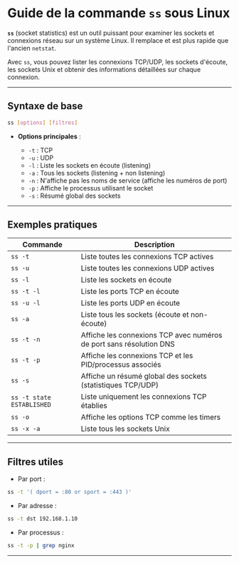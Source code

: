 # Guide de la commande `ss` sous Linux

**`ss`** (socket statistics) est un outil puissant pour examiner les sockets et connexions réseau sur un système Linux. Il remplace et est plus rapide que l'ancien `netstat`.

Avec `ss`, vous pouvez lister les connexions TCP/UDP, les sockets d'écoute, les sockets Unix et obtenir des informations détaillées sur chaque connexion.

---

## Syntaxe de base

```bash
ss [options] [filtres]
```

* **Options principales** :

  * `-t` : TCP
  * `-u` : UDP
  * `-l` : Liste les sockets en écoute (listening)
  * `-a` : Tous les sockets (listening + non listening)
  * `-n` : N'affiche pas les noms de service (affiche les numéros de port)
  * `-p` : Affiche le processus utilisant le socket
  * `-s` : Résumé global des sockets

---

## Exemples pratiques

| Commande                  | Description                                                         |
| ------------------------- | ------------------------------------------------------------------- |
| `ss -t`                   | Liste toutes les connexions TCP actives                             |
| `ss -u`                   | Liste toutes les connexions UDP actives                             |
| `ss -l`                   | Liste les sockets en écoute                                         |
| `ss -t -l`                | Liste les ports TCP en écoute                                       |
| `ss -u -l`                | Liste les ports UDP en écoute                                       |
| `ss -a`                   | Liste tous les sockets (écoute et non-écoute)                       |
| `ss -t -n`                | Affiche les connexions TCP avec numéros de port sans résolution DNS |
| `ss -t -p`                | Affiche les connexions TCP et les PID/processus associés            |
| `ss -s`                   | Affiche un résumé global des sockets (statistiques TCP/UDP)         |
| `ss -t state ESTABLISHED` | Liste uniquement les connexions TCP établies                        |
| `ss -o`                   | Affiche les options TCP comme les timers                            |
| `ss -x -a`                | Liste tous les sockets Unix                                         |

---

## Filtres utiles

* Par port :

```bash
ss -t '( dport = :80 or sport = :443 )'
```

* Par adresse :

```bash
ss -t dst 192.168.1.10
```

* Par processus :

```bash
ss -t -p | grep nginx
```

---


